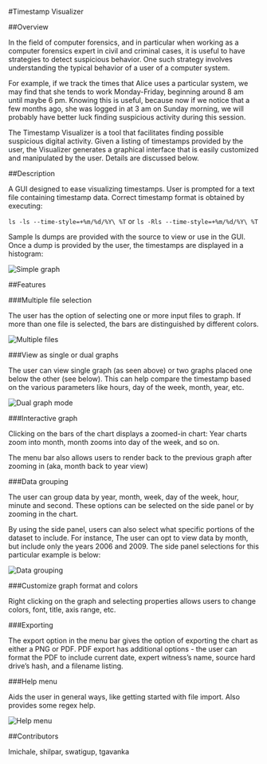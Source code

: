#Timestamp Visualizer

##Overview

In the field of computer forensics, and in particular when working as a computer forensics expert in civil and criminal cases, it is useful to have strategies to detect suspicious behavior. One such strategy involves understanding the typical behavior of a user of a computer system. 

For example, if we track the times that Alice uses a particular system, we may find that she tends to work Monday-Friday, beginning around 8 am until maybe 6 pm. Knowing this is useful, because now if we notice that a few months ago, she was logged in at 3 am on Sunday morning, we will probably have better luck finding suspicious activity during this session.

The Timestamp Visualizer is a tool that facilitates finding possible suspicious digital activity. Given a listing of timestamps provided by the user, the Visualizer generates a graphical interface that is easily customized and manipulated by the user. Details are discussed below.

##Description

A GUI designed to ease visualizing timestamps. User is prompted for a text file containing timestamp data. Correct timestamp format is obtained by executing:

```ls -ls --time-style=+%m/%d/%Y\ %T``` or ```ls -Rls --time-style=+%m/%d/%Y\ %T```

Sample ls dumps are provided with the source to view or use in the GUI. Once a dump is provided by the user, the timestamps are displayed in a histogram:

![Simple graph](https://raw.github.com/lmichale/TimestampVisualizer/master/images/screenshot1.png)

##Features

###Multiple file selection

The user has the option of selecting one or more input files to graph. If more than one file is selected, the bars are distinguished by different colors.

![Multiple files](https://raw.github.com/lmichale/TimestampVisualizer/master/images/screenshot2.png)

###View as single or dual graphs

The user can view single graph (as seen above) or two graphs placed one below the other (see below). This can help compare the timestamp based on the various parameters like hours, day of the week, month, year, etc.

![Dual graph mode](https://raw.github.com/lmichale/TimestampVisualizer/master/images/screenshot3.png)

###Interactive graph

Clicking on the bars of the chart displays a zoomed-in chart: Year charts zoom into month, month zooms into day of the week, and so on.

The menu bar also allows users to render back to the previous graph after zooming in (aka, month back to year view)

###Data grouping

The user can group data by year, month, week, day of the week, hour, minute and second. These options can be selected on the side panel or by zooming in the chart. 

By using the side panel, users can also select what specific portions of the dataset to include. For instance, The user can opt to view data by month, but include only the years 2006 and 2009. The side panel selections for this particular example is below:

![Data grouping](https://raw.github.com/lmichale/TimestampVisualizer/master/images/screenshot4.png)

###Customize graph format and colors

Right clicking on the graph and selecting properties allows users to change colors, font, title, axis range, etc.

###Exporting

The export option in the menu bar gives the option of exporting the chart as either a PNG or PDF. PDF export has additional options - the user can format the PDF to include current date, expert witness’s name, source hard drive’s hash, and a filename listing. 

###Help menu

Aids the user in general ways, like getting started with file import. Also provides some regex help.

![Help menu](https://raw.github.com/lmichale/TimestampVisualizer/master/images/screenshot5.png)

##Contributors

lmichale, shilpar, swatigup, tgavanka
